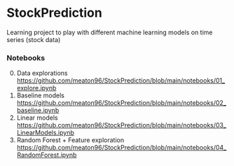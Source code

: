 # **StockPrediction**

  

Learning project to play with different machine learning models on time series (stock data)

  

### Notebooks
0. Data explorations
https://github.com/meaton96/StockPrediction/blob/main/notebooks/01_explore.ipynb
1. Baseline models
https://github.com/meaton96/StockPrediction/blob/main/notebooks/02_baseline.ipynb
2. Linear models
https://github.com/meaton96/StockPrediction/blob/main/notebooks/03_LinearModels.ipynb
3. Random Forest + Feature exploration
https://github.com/meaton96/StockPrediction/blob/main/notebooks/04_RandomForest.ipynb